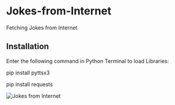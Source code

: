 # Jokes-from-Internet
Fetching Jokes from Internet


## Installation
Enter the following command in Python Terminal to load Libraries:


pip install pyttsx3

pip install requests

![Jokes from Internet](https://user-images.githubusercontent.com/75638456/106268842-7af7dc00-624d-11eb-97c5-a47ad982eadb.png)
